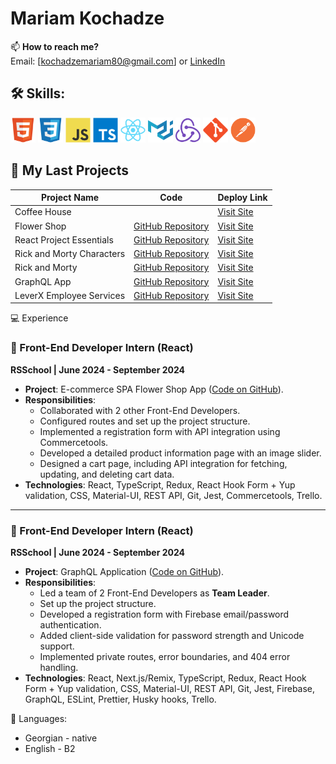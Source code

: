 
# Mariam Kochadze

📫 **How to reach me?**  
    Email: [kochadzemariam80@gmail.com] 
 or [LinkedIn](https://www.linkedin.com/in/mariam-kochadze-2b7599207/)

## 🛠️ Skills:
<a href="https://developer.mozilla.org/en-US/docs/Web/HTML" target="_blank"><img src="https://raw.githubusercontent.com/devicons/devicon/master/icons/html5/html5-original.svg" alt="HTML5" width="40" height="40"/></a>
<a href="https://developer.mozilla.org/en-US/docs/Web/CSS" target="_blank"><img src="https://raw.githubusercontent.com/devicons/devicon/master/icons/css3/css3-original.svg" alt="CSS3" width="40" height="40"/></a>
<a href="https://developer.mozilla.org/en-US/docs/Web/JavaScript" target="_blank"><img src="https://raw.githubusercontent.com/devicons/devicon/master/icons/javascript/javascript-original.svg" alt="JavaScript" width="40" height="40"/></a>
<a href="https://www.typescriptlang.org/" target="_blank"><img src="https://raw.githubusercontent.com/devicons/devicon/master/icons/typescript/typescript-original.svg" alt="TypeScript" width="40" height="40"/></a>
<a href="https://reactjs.org/" target="_blank"><img src="https://raw.githubusercontent.com/devicons/devicon/master/icons/react/react-original.svg" alt="React" width="40" height="40"/></a>
<a href="https://mui.com/" target="_blank"><img src="https://raw.githubusercontent.com/devicons/devicon/master/icons/materialui/materialui-original.svg" alt="Material-UI" width="40" height="40"/></a>
<a href="https://redux.js.org/" target="_blank"><img src="https://raw.githubusercontent.com/devicons/devicon/master/icons/redux/redux-original.svg" alt="Redux" width="40" height="40"/></a>
<a href="https://git-scm.com/" target="_blank"><img src="https://raw.githubusercontent.com/devicons/devicon/master/icons/git/git-original.svg" alt="Git" width="40" height="40"/></a>
<a href="https://www.postman.com/" target="_blank"><img src="https://raw.githubusercontent.com/devicons/devicon/master/icons/postman/postman-original.svg" alt="Postman" width="40" height="40"/></a>

## 🌟 My Last Projects

| Project Name               | Code                                  | Deploy Link                                                   |
|----------------------------|---------------------------------------|-------------------------------------------------------------|
| Coffee House              |               | [Visit Site](https://rolling-scopes-school.github.io/mariamkochadze-JSFEEN2023Q4/coffee-house/index.html) |
| Flower Shop               | [GitHub Repository](https://github.com/MariamKochadze/ecommerce-app)                | [Visit Site](https://garden-with-flowers.netlify.app/)       |
| React Project Essentials  | [GitHub Repository](https://github.com/MariamKochadze/React-essentials)                | [Visit Site](https://react-project-essentials.netlify.app/)  |
| Rick and Morty Characters | [GitHub Repository](https://github.com/MariamKochadze/Monster-project)                | [Visit Site](https://rss-caracters.netlify.app/)             |
| Rick and Morty            | [GitHub Repository](https://github.com/MariamKochadze/Monster-project)                | [Visit Site](https://rss-ricky-and-morty.netlify.app/)       |
| GraphQL App               | [GitHub Repository](https://github.com/MariamKochadze/graphiql-app)                | [Visit Site](https://rsschoolgraphiql-app.netlify.app/en)    |
| LeverX Employee Services  | [GitHub Repository](https://github.com/MariamKochadze/LeverX-Project)            | [Visit Site](https://leverx.netlify.app/signin)    |



💻 Experience

### 📌 Front-End Developer Intern (React)  
**RSSchool | June 2024 - September 2024**

- **Project**: E-commerce SPA Flower Shop App ([Code on GitHub](https://github.com/MariamKochadze/ecommerce-app)).  
- **Responsibilities**:  
  - Collaborated with 2 other Front-End Developers.  
  - Configured routes and set up the project structure.  
  - Implemented a registration form with API integration using Commercetools.  
  - Developed a detailed product information page with an image slider.  
  - Designed a cart page, including API integration for fetching, updating, and deleting cart data.  
- **Technologies**: React, TypeScript, Redux, React Hook Form + Yup validation, CSS, Material-UI, REST API, Git, Jest, Commercetools, Trello.

---

### 📌 Front-End Developer Intern (React)  
**RSSchool | June 2024 - September 2024**

- **Project**: GraphQL Application ([Code on GitHub](https://github.com/MariamKochadze/graphiql-app)).  
- **Responsibilities**:  
  - Led a team of 2 Front-End Developers as **Team Leader**.  
  - Set up the project structure.  
  - Developed a registration form with Firebase email/password authentication.  
  - Added client-side validation for password strength and Unicode support.  
  - Implemented private routes, error boundaries, and 404 error handling.  
- **Technologies**: React, Next.js/Remix, TypeScript, Redux, React Hook Form + Yup validation, CSS, Material-UI, REST API, Git, Jest, Firebase, GraphQL, ESLint, Prettier, Husky hooks, Trello.


💬 Languages:
- Georgian - native
- English - B2



